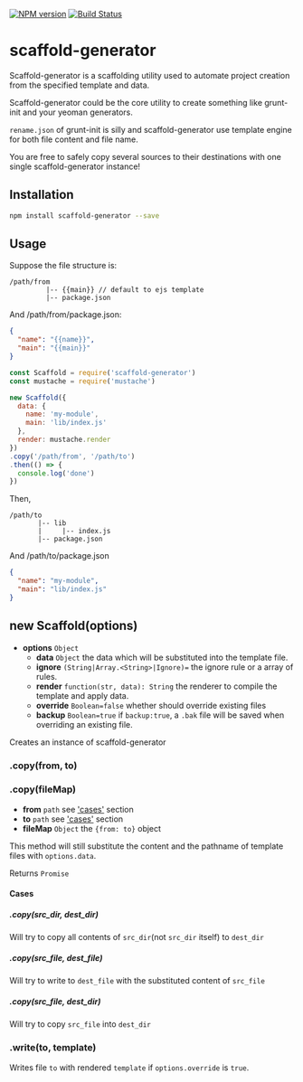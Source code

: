 [![NPM version](https://badge.fury.io/js/scaffold-generator.svg)](http://badge.fury.io/js/scaffold-generator)
[![Build Status](https://travis-ci.org/kaelzhang/node-scaffold-generator.svg?branch=master)](https://travis-ci.org/kaelzhang/node-scaffold-generator)

# scaffold-generator

Scaffold-generator is a scaffolding utility used to automate project creation from the specified template and data.

Scaffold-generator could be the core utility to create something like grunt-init and your yeoman generators.

`rename.json` of grunt-init is silly and scaffold-generator use template engine for both file content and file name.

You are free to safely copy several sources to their destinations with one single scaffold-generator instance!

## Installation

```bash
npm install scaffold-generator --save
```

## Usage

Suppose the file structure is:

```
/path/from
         |-- {{main}} // default to ejs template
         |-- package.json
```

And /path/from/package.json:

```json
{
  "name": "{{name}}",
  "main": "{{main}}"
}
```

```js
const Scaffold = require('scaffold-generator')
const mustache = require('mustache')

new Scaffold({
  data: {
    name: 'my-module',
    main: 'lib/index.js'
  },
  render: mustache.render
})
.copy('/path/from', '/path/to')
.then(() => {
  console.log('done')
})
```

Then,

```
/path/to
       |-- lib
       |     |-- index.js
       |-- package.json
```

And /path/to/package.json

```json
{
  "name": "my-module",
  "main": "lib/index.js"
}
```

## new Scaffold(options)

- **options** `Object`
  - **data** `Object` the data which will be substituted into the template file.
  - **ignore** `(String|Array.<String>|Ignore)=` the ignore rule or a array of rules.
  - **render** `function(str, data): String` the renderer to compile the template and apply data.
  - **override** `Boolean=false` whether should override existing files
  - **backup** `Boolean=true` if `backup:true`, a `.bak` file will be saved when overriding an existing file.

Creates an instance of scaffold-generator

### .copy(from, to)
### .copy(fileMap)

- **from** `path` see ['cases'](#cases) section
- **to** `path` see ['cases'](#cases) section
- **fileMap** `Object` the `{from: to}` object

This method will still substitute the content and the pathname of template files with `options.data`.

Returns `Promise`

#### Cases

##### .copy(src_dir, dest_dir)

Will try to copy all contents of `src_dir`(not `src_dir` itself) to `dest_dir`

##### .copy(src_file, dest_file)

Will try to write to `dest_file` with the substituted content of `src_file`

##### .copy(src_file, dest_dir)

Will try to copy `src_file` into `dest_dir`


### .write(to, template)

Writes file `to` with rendered `template` if `options.override` is `true`.

